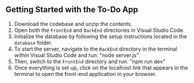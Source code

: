 ## Getting Started with the To-Do App

1. Download the codebase and unzip the contents.
2. Open both the `FrontEnd` and `BackEnd` directories in Visual Studio Code.
3. Initialize the database by following the setup instructions located in the `database` folder.
4. To start the server, navigate to the `BackEnd` directory in the terminal within Visual Studio Code and run: "node server.js"  
5. Then, switch to the `FrontEnd` directory and run: "npm run dev"
6. Once everything is set up, click on the localhost link that appears in the terminal to open the front-end application in your browser.

